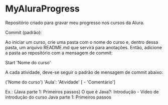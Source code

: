# MyAluraProgress
Repositório criado para gravar meu progresso nos cursos da Alura.

Commit (padrão):

Ao iniciar um curso, crie uma pasta com o nome do curso e, dentro dessa pasta, um arquivo README.md que servirá para anotações.
Então, adicione a pasta ao repositório com a mensagem de commit:

Start 'Nome do curso'

A cada atividade, deve-se seguir o padrão de mensagem de commit abaixo:

('Nome do curso') 'Aula': 'Atividade' [ - 'Comentário']

Ex.: (Java parte 1: Primeiros passos) O que é Java?: Introdução - Vídeo de introdução do curso Java parte 1: Primeiros passos
